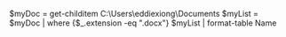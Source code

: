 $myDoc = get-childitem C:\Users\eddiexiong\Documents
$myList = $myDoc | where {$_.extension -eq ".docx"}
$myList | format-table Name
